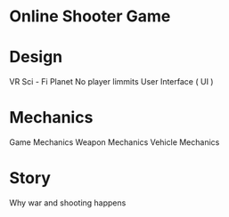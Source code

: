 # Online Shooter Game

# Design
VR
Sci - Fi Planet
No player limmits
User Interface ( UI )

# Mechanics
Game Mechanics
Weapon Mechanics
Vehicle Mechanics

# Story
Why war and shooting happens
